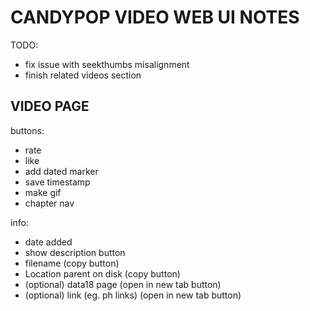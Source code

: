 # CANDYPOP VIDEO WEB UI NOTES

TODO:
- fix issue with seekthumbs misalignment
- finish  related videos section
<!-- - add catalogue page MVP -->
<!-- - fix video card title and performers and tags overflowing -->
<!-- - fix spinner on top -->


## VIDEO PAGE

buttons:
- rate
- like
- add dated marker
- save timestamp
- make gif
- chapter nav

info:
- date added
- show description button
- filename (copy button)
- Location parent on disk (copy button)
- (optional) data18 page (open in new tab button)
- (optional) link (eg. ph links) (open in new tab button)

